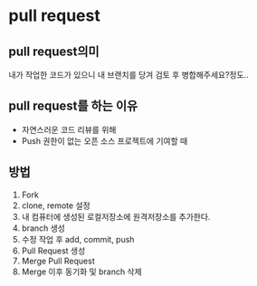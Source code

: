 # pull request

## pull request의미
내가 작업한 코드가 있으니 내 브랜치를 당겨 검토 후 병합해주세요?정도..

## pull request를 하는 이유
- 자연스러운 코드 리뷰를 위해
- Push 권한이 없는 오픈 소스 프로젝트에 기여할 때

## 방법
1. Fork
2. clone, remote 설정
3. 내 컴퓨터에 생성된 로컬저장소에 원격저장소를 추가한다.
4. branch 생성
5. 수정 작업 후 add, commit, push
6. Pull Request 생성
7. Merge Pull Request
8. Merge 이후 동기화 및 branch 삭제

